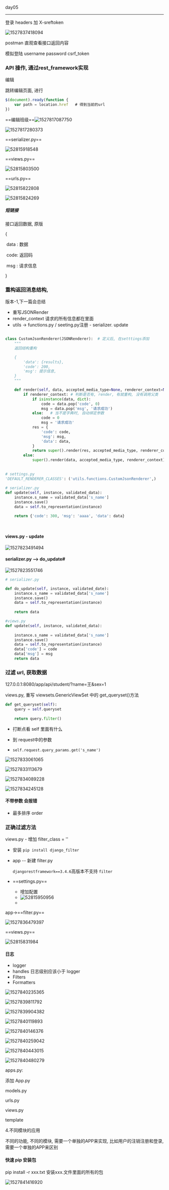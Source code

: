 day05

---

登录   headers  加 X-sreftoken

![1527837418094](assets/1527837418094.png)



postman 直观查看接口返回内容

模拟登陆    username password  csrf_token



### API  操作, 通过rest_framework实现

编辑

跳转编辑页面, 进行



```javascript
$(document).ready(function {
	var path = location.href   # 得到当前的url
})
```

==编辑班级==![1527817087750](assets/1527817087750.png)



![1527817280373](assets/1527817280373.png)



==serializer.py==

![52815918548](assets/1528159185488.png)

==views.py==

![52815803500](assets/1528158035002.png)

==urls.py==

![52815822808](assets/1528158228088.png)

![52815824269](assets/1528158242696.png)

##### 短链接

接口返回数据, 原版

{

​	data : 数据

​	code: 返回码

​	msg : 请求信息

}



### 重构返回消息结构, 

版本-1,下一篇会总结 

- 重写JSONRender
- render_context   请求的所有信息都在里面
- utils -> functions.py    /  seeting.py注册    - serializer. update

```python

class CustomJsonRenderer(JSONRenderer):  # 定义后, 在setttings添加
    """
    返回结构重构

    {
        'data': {results},
        'code': 200,
        'msg': 提示信息,
    }
    """

    def render(self, data, accepted_media_type=None, renderer_context=None):
        if renderer_context: # 判断是否有, render, 有就重构, 没有调用父类
            if isinstance(data, dict):
                code = data.pop('code', 0)
                msg = data.pop('msg', '请求成功')
            else:   # 当不是字典时, 自动绑定参数
                code = 0
                msg = '请求成功'
            res = {
                'code': code,
                'msg': msg,
                'data': data,
            }
            return super().render(res, accepted_media_type, renderer_context)
        else:
            super().render(data, accepted_media_type, renderer_context)
            
            
# settings.py
'DEFAULT_RENDERER_CLASSES': ('utils.functions.CustomJsonRenderer',)
      
# serializer.py
def update(self, instance, validated_data):
    instance.s_name = validated_data['s_name']
    instance.save()
    data = self.to_representation(instance)

    return {'code': 300, 'msg': 'aaaa', 'data': data}

            
```



#### views.py -  update

![1527823491494](assets/update.png)



#### serializer.py -->  do_update# 

![1527823551746](assets/do_update.png)



```python
# serializer.py

def do_update(self, instance, validated_date):
    instance.s_name = validated_data['s_name']
    instance.save()
    data = self.to_representation(instance)
    
    return data

#views.py
def update(self, instance, validated_data):
    
    instance.s_name = validated_data['s_name']
    instance.save()
    data = self.to_representation(instance)
    data['code'] = code
    data['msg'] = msg
    return data
```



### 过滤 url, 获取数据



127.0.0.1:8080/app/api/student/?name=王&sex=1



views.py, 重写 viewsets.GenericViewSet  中的 get_queryset()方法

```python
def get_queryset(self):
    query = self.queryset
    
    return query.filter()
```



- 打断点看  self 里面有什么

- 到 request中的参数

- `self.request.query_params.get('s_name')`


![1527833061065](assets/1527833061065.png)



![1527833113679](assets/1527833113679.png)



![1527834089228](assets/1527834089228.png)



![1527834245128](assets/1527834245128.png)



#### 不带参数  会报错

- 最多排序 order



### 正确过滤方法

views.py  -  增加 filter_class = ''

- 安装  `pip install django_filter`

- app  -- 新建  filter.py

  `djangorestframework==3.4.6`高版本不支持  `filter`

- ==settings.py==

  - 增加配置
  - ![52815950956](assets/1528159509563.png)
  - ​



app->==filter.py==

![1527836479397](assets/1527836479397.png)

==views.py==

![52815831984](assets/1528158319849.png)



#### 日志

- logger
- handles   日志级别应该小于 logger
- Filters
- Formatters

![1527840235365](assets/1527840235365.png)

![1527839811792](assets/1527839811792.png)



![1527839904382](assets/1527839904382.png)



![1527840119893](assets/1527840119893.png)



![1527840146376](assets/1527840146376.png)



![1527840259042](assets/1527840259042.png)



![1527840443015](assets/1527840443015.png)



![1527840480279](assets/1527840480279.png)





apps.py:

添加 App.py

models.py

urls.py

views.py

template



4.不同模块的应用

不同的功能, 不同的模块, 需要一个单独的APP来实现, 比如用户的注销注册和登录, 需要一个单独的APP来区别





#### 快速  pip  安装包

 pip install -r xxx.txt     安装xxx.文件里面的所有的包

![1527841416920](assets/1527841416920.png)















